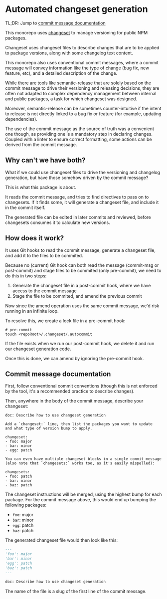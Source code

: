 # Automated changeset generation

TL;DR: Jump to [commit message documentation](#commit-message-documentation)

This monorepo uses [changeset](https://github.com/changesets/changesets)
to manage versioning for public NPM packages.

Changeset uses changeset files to describe changes that are to be applied to
package versions, along with some changelog text content.

This monorepo also uses conventional commit messages, where a commit message
will convey information like the type of change (bug fix, new feature, etc),
and a detailed description of the change.

While there are tools like semantic-release that are solely based on the commit
message to drive their versioning and releasing decisions, they are often not
adapted to complex dependency management between internal and public packages,
a task for which changeset was designed.

Moreover, semantic-release can be sometimes counter-intuitive if the intent to
release is not directly linked to a bug fix or feature (for example, updating
dependencies).

The use of the commit message as the source of truth was a convenient one though,
as providing one is a mandatory step in declaring changes. Coupled with a linter
to ensure correct formatting, some actions can be derived from the commit message.

## Why can't we have both?

What if we could use changeset files to drive the versioning and changelog
generation, but have those somehow driven by the commit message?

This is what this package is about.

It reads the commit message, and tries to find directives to pass on to
changesets. If it finds some, it will generate a changeset file, and include
it in the commit itself.

The generated file can be edited in later commits and reviewed,
before changesets consumes it to calculate new versions.

## How does it work?

It uses Git hooks to read the commit message, generate a changeset file,
and add it to the files to be commited.

Because no (current) Git hook can both read the message (commit-msg or post-commit)
and stage files to be commited (only pre-commit), we need to do this in two steps:

1. Generate the changeset file in a post-commit hook, where we have access to
   the commit message
2. Stage the file to be commited, and amend the previous commit

Now since the amend operation uses the same commit message, we'd risk running
in an infinite loop.

To resolve this, we create a lock file in a pre-commit hook:

```shell
# pre-commit
touch <repoRoot>/.changeset/.autocommit
```

If the file exists when we run our post-commit hook, we delete it and run our
changeset generation code.

Once this is done, we can amend by ignoring the pre-commit hook.

## Commit message documentation

First, follow conventional commit conventions (though this is not enforced by
the tool, it's a recommended practice to describe changes).

Then, anywhere in the body of the commit message, describe your changeset:

```
doc: Describe how to use changeset generation

Add a `changeset:` line, then list the packages you want to update
and what type of version bump to apply.

changeset:
- foo: major
- bar: minor
- egg: patch

You can even have multiple changeset blocks in a single commit message
(also note that `changesets:` works too, as it's easily mispelled):

changesets:
- foo: patch
- bar: minor
- baz: patch
```

The changeset instructions will be merged, using the highest bump for each package.
For the commit message above, this would end up bumping the following packages:

- `foo`: major
- `bar`: minor
- `egg`: patch
- `baz`: patch

The generated changeset file would then look like this:

```md
---
'foo': major
'bar': minor
'egg': patch
'baz': patch
---

doc: Describe how to use changeset generation
```

The name of the file is a slug of the first line of the commit message.
